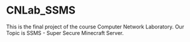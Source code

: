 # CNLab_SSMS
This is the final project of the course Computer Network Laboratory. Our Topic is SSMS - Super Secure Minecraft Server.

